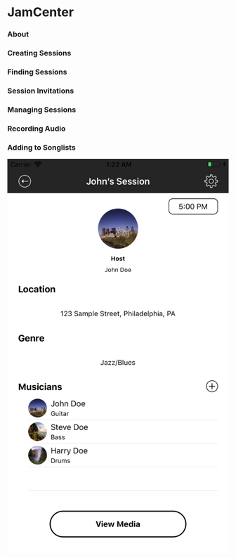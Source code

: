 # JamCenter

### About

### Creating Sessions

### Finding Sessions

### Session Invitations

### Managing Sessions

### Recording Audio

### Adding to Songlists

![CurrentSession](Screenshots/iPhoneCurrentSession.png)
